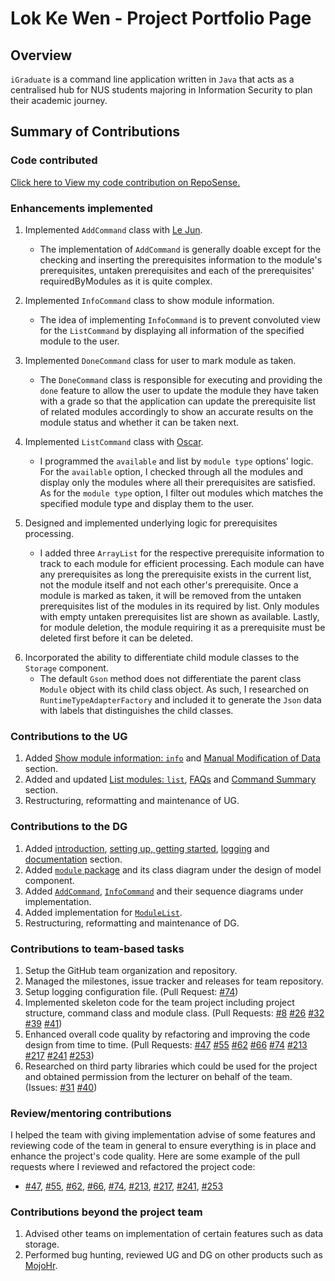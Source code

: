 # Lok Ke Wen - Project Portfolio Page

## Overview

`iGraduate` is a command line application written in `Java` that acts as a centralised hub for NUS students 
majoring in Information Security to plan their academic journey.

## Summary of Contributions

### Code contributed

[Click here to View my code contribution on RepoSense.](https://nus-cs2113-ay2021s2.github.io/tp-dashboard/?search=kewenlok&sort=groupTitle&sortWithin=title&timeframe=commit&mergegroup=&groupSelect=groupByRepos&breakdown=true&checkedFileTypes=docs~functional-code~test-code~other&since=2021-03-05&tabOpen=true&tabType=authorship&tabAuthor=kewenlok&tabRepo=AY2021S2-CS2113T-W09-2%2Ftp%5Bmaster%5D&authorshipIsMergeGroup=false&authorshipFileTypes=docs~functional-code~test-code~other) 

### Enhancements implemented

1. Implemented `AddCommand` class with [Le Jun](https://github.com/LJ-37).
    * The implementation of `AddCommand` is generally doable except for the checking and inserting the prerequisites 
      information to the module's prerequisites, untaken prerequisites and each of the prerequisites' requiredByModules
      as it is quite complex.
      
2. Implemented `InfoCommand` class to show module information.
    * The idea of implementing `InfoCommand` is to prevent convoluted view for the `ListCommand` by displaying all information
      of the specified module to the user.
      
3. Implemented `DoneCommand` class for user to mark module as taken.
    * The `DoneCommand` class is responsible for executing and providing the `done` feature to allow the user to update 
      the module they have taken with a grade so that the application can update the prerequisite list of related
      modules accordingly to show an accurate results on the module status and whether it can be taken next.
      
4. Implemented `ListCommand` class with [Oscar](https://github.com/oscarlai1998).
    * I programmed the `available` and list by `module type` options' logic. For the `available` option, I checked through 
      all the modules and display only the modules where all their prerequisites are satisfied. As for the `module type` 
      option, I filter out modules which matches the specified module type and display them to the user.
      
5. Designed and implemented underlying logic for prerequisites processing.
    * I added three `ArrayList` for the respective prerequisite information to track to each module for efficient processing. Each 
      module can have any prerequisites as long the prerequisite exists in the current list, not the module itself and not each 
      other's prerequisite. Once a module is marked as taken, it will be removed from the untaken prerequisites list of the modules 
      in its required by list. Only modules with empty untaken prerequisites list are shown as available. Lastly, for module 
      deletion, the module requiring it as a prerequisite must be deleted first before it can be deleted.

<div style="page-break-after: always;"></div>

6. Incorporated the ability to differentiate child module classes to the `Storage` component.
    * The default `Gson` method does not differentiate the parent class `Module` object with its child class object. As such, 
      I researched on `RuntimeTypeAdapterFactory` and included it to generate the `Json` data with labels that distinguishes
      the child classes.

### Contributions to the UG

1. Added [Show module information: `info`](https://ay2021s2-cs2113t-w09-2.github.io/tp/UserGuide.html#show-module-information-info) 
   and [Manual Modification of Data](https://ay2021s2-cs2113t-w09-2.github.io/tp/UserGuide.html#manual-modification-of-data) section.
1. Added and updated [List modules: `list`](https://ay2021s2-cs2113t-w09-2.github.io/tp/UserGuide.html#list-modules-list), 
   [FAQs](https://ay2021s2-cs2113t-w09-2.github.io/tp/UserGuide.html#frequently-asked-questions) 
   and [Command Summary](https://ay2021s2-cs2113t-w09-2.github.io/tp/UserGuide.html#command-summary) section.
1. Restructuring, reformatting and maintenance of UG.

### Contributions to the DG

1. Added [introduction](https://ay2021s2-cs2113t-w09-2.github.io/tp/DeveloperGuide.html#introduction), 
   [setting up, getting started](https://ay2021s2-cs2113t-w09-2.github.io/tp/DeveloperGuide.html#setting-up-getting-started), 
   [logging](https://ay2021s2-cs2113t-w09-2.github.io/tp/DeveloperGuide.html#logging) 
   and [documentation](https://ay2021s2-cs2113t-w09-2.github.io/tp/DeveloperGuide.html#documentation) section.
1. Added [`module` package](https://ay2021s2-cs2113t-w09-2.github.io/tp/DeveloperGuide.html#module-package) and its 
   class diagram under the design of model component.
1. Added [`AddCommand`](https://ay2021s2-cs2113t-w09-2.github.io/tp/DeveloperGuide.html#command), 
   [`InfoCommand`](https://ay2021s2-cs2113t-w09-2.github.io/tp/DeveloperGuide.html#command) and their sequence diagrams 
   under implementation.
1. Added implementation for [`ModuleList`](https://ay2021s2-cs2113t-w09-2.github.io/tp/DeveloperGuide.html#modulelist).
1. Restructuring, reformatting and maintenance of DG.

### Contributions to team-based tasks

1. Setup the GitHub team organization and repository.
1. Managed the milestones, issue tracker and releases for team repository.
1. Setup logging configuration file. (Pull Request: [#74](https://github.com/AY2021S2-CS2113T-W09-2/tp/pull/74))
1. Implemented skeleton code for the team project including project structure, command class and module class. 
  (Pull Requests: [#8](https://github.com/AY2021S2-CS2113T-W09-2/tp/pull/8)
  [#26](https://github.com/AY2021S2-CS2113T-W09-2/tp/pull/26) 
  [#32](https://github.com/AY2021S2-CS2113T-W09-2/tp/pull/32)
  [#39](https://github.com/AY2021S2-CS2113T-W09-2/tp/pull/39)
  [#41](https://github.com/AY2021S2-CS2113T-W09-2/tp/pull/41))
1. Enhanced overall code quality by refactoring and improving the code design from time to time. (Pull Requests: 
  [#47](https://github.com/AY2021S2-CS2113T-W09-2/tp/pull/47)
  [#55](https://github.com/AY2021S2-CS2113T-W09-2/tp/pull/55)
  [#62](https://github.com/AY2021S2-CS2113T-W09-2/tp/pull/62)
  [#66](https://github.com/AY2021S2-CS2113T-W09-2/tp/pull/66)
  [#74](https://github.com/AY2021S2-CS2113T-W09-2/tp/pull/74)
  [#213](https://github.com/AY2021S2-CS2113T-W09-2/tp/pull/213)
  [#217](https://github.com/AY2021S2-CS2113T-W09-2/tp/pull/217)
  [#241](https://github.com/AY2021S2-CS2113T-W09-2/tp/pull/241)
  [#253](https://github.com/AY2021S2-CS2113T-W09-2/tp/pull/253))
1. Researched on third party libraries which could be used for the project and obtained permission from the lecturer 
  on behalf of the team. (Issues: [#31](https://github.com/nus-cs2113-AY2021S2/forum/issues/31)
  [#40](https://github.com/nus-cs2113-AY2021S2/forum/issues/40))

### Review/mentoring contributions

I helped the team with giving implementation advise of some features and reviewing code of the team in general
to ensure everything is in place and enhance the project's code quality. Here are some example of the pull requests where 
I reviewed and refactored the project code:
* [#47](https://github.com/AY2021S2-CS2113T-W09-2/tp/pull/47), [#55](https://github.com/AY2021S2-CS2113T-W09-2/tp/pull/55), 
  [#62](https://github.com/AY2021S2-CS2113T-W09-2/tp/pull/62), [#66](https://github.com/AY2021S2-CS2113T-W09-2/tp/pull/66),
  [#74](https://github.com/AY2021S2-CS2113T-W09-2/tp/pull/74), [#213](https://github.com/AY2021S2-CS2113T-W09-2/tp/pull/213),
  [#217](https://github.com/AY2021S2-CS2113T-W09-2/tp/pull/217), [#241](https://github.com/AY2021S2-CS2113T-W09-2/tp/pull/241),
  [#253](https://github.com/AY2021S2-CS2113T-W09-2/tp/pull/253)

### Contributions beyond the project team

1. Advised other teams on implementation of certain features such as data storage.
1. Performed bug hunting, reviewed UG and DG on other products such as [MojoHr](https://github.com/AY2021S2-CS2113-W10-2/tp).